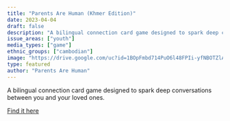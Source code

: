 ```yaml
---
title: "Parents Are Human (Khmer Edition)"
date: 2023-04-04
draft: false
description: "A bilingual connection card game designed to spark deep conversations between you and your loved ones."
issue_areas: ["youth"]
media_types: ["game"]
ethnic_groups: ["cambodian"]
image: "https://drive.google.com/uc?id=1BOpFmbd714PuO6l48FPIi-yfNBOTZlAa"
type: featured
author: "Parents Are Human"
---
```


A bilingual connection card game designed to spark deep conversations between you and your loved ones.

[Find it here](https://parentsarehuman.notion.site/Parents-Are-Human-Khmer-Edition-305d6ce9b89a4d08919fb844286aafc0)
